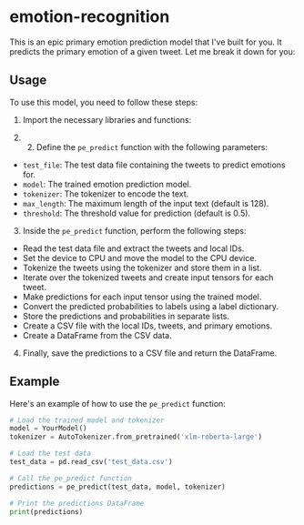 # emotion-recognition

This is an epic primary emotion prediction model that I've built for you. It predicts the primary emotion of a given tweet. Let me break it down for you:

## Usage

To use this model, you need to follow these steps:

1. Import the necessary libraries and functions:

2. 2. Define the `pe_predict` function with the following parameters:
- `test_file`: The test data file containing the tweets to predict emotions for.
- `model`: The trained emotion prediction model.
- `tokenizer`: The tokenizer to encode the text.
- `max_length`: The maximum length of the input text (default is 128).
- `threshold`: The threshold value for prediction (default is 0.5).

3. Inside the `pe_predict` function, perform the following steps:
- Read the test data file and extract the tweets and local IDs.
- Set the device to CPU and move the model to the CPU device.
- Tokenize the tweets using the tokenizer and store them in a list.
- Iterate over the tokenized tweets and create input tensors for each tweet.
- Make predictions for each input tensor using the trained model.
- Convert the predicted probabilities to labels using a label dictionary.
- Store the predictions and probabilities in separate lists.
- Create a CSV file with the local IDs, tweets, and primary emotions.
- Create a DataFrame from the CSV data.

4. Finally, save the predictions to a CSV file and return the DataFrame.

## Example

Here's an example of how to use the `pe_predict` function:

```python
# Load the trained model and tokenizer
model = YourModel()
tokenizer = AutoTokenizer.from_pretrained('xlm-roberta-large')

# Load the test data
test_data = pd.read_csv('test_data.csv')

# Call the pe_predict function
predictions = pe_predict(test_data, model, tokenizer)

# Print the predictions DataFrame
print(predictions)

